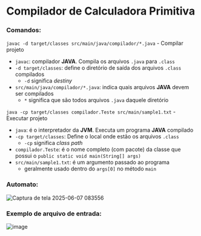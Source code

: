# Compilador de Calculadora Primitiva

### Comandos:

`javac -d target/classes src/main/java/compilador/*.java` - Compilar projeto
- `javac`: compilador **JAVA**. Compila os arquivos `.java` para `.class`
- `-d target/classes`: define o diretório de saída dos arquivos `.class` compilados
  - `-d` significa *destiny*
- `src/main/java/compilador/*.java`: indica quais arquivos **JAVA** devem ser compilados 
  - `*` significa que são todos arquivos `.java` daquele diretório

`java -cp target/classes compilador.Teste src/main/sample1.txt` - Executar projeto
- `java`: é o interpretador da **JVM**. Executa um programa **JAVA** compilado
- `-cp target/classes`: Define o local onde estão os arquivos `.class`
  - `-cp` significa *class path*
- `compilador.Teste`: é o nome completo (com pacote) da classe que possui o `public static void main(String[] args)`
- `src/main/sample1.txt`: é um argumento passado ao programa
  - geralmente usado dentro do `args[0]` no método `main`

### Automato:

![Captura de tela 2025-06-07 083556](https://github.com/user-attachments/assets/7789296f-d87d-44c3-9bc7-e247d8e13df5)

### Exemplo de arquivo de entrada:

![image](https://github.com/user-attachments/assets/752b4f25-04e3-442b-8fa4-95b56b2850f7)
